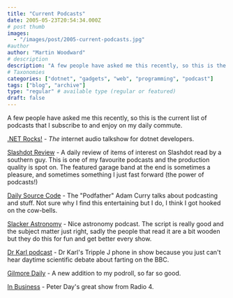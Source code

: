 ```yaml
---
title: "Current Podcasts"
date: 2005-05-23T20:54:34.000Z
# post thumb
images:
  - "/images/post/2005-current-podcasts.jpg"
#author
author: "Martin Woodward"
# description
description: "A few people have asked me this recently, so this is the current list of podcasts that I subscribe to and enjoy on my daily commute."
# Taxonomies
categories: ["dotnet", "gadgets", "web", "programming", "podcast"]
tags: ["blog", "archive"]
type: "regular" # available type (regular or featured)
draft: false
---
```

A few people have asked me this recently, so this is the current list of podcasts that I subscribe to and enjoy on my daily commute.

[.NET Rocks!](http://www.dotnetrocks.com/) - *The* internet audio talkshow for dotnet developers.

[Slashdot Review](http://www.slashdotreview.com/) - A daily review of items of interest on Slashdot read by a southern guy.  This is one of my favourite podcasts and the production quality is spot on.  The featured garage band at the end is sometimes a pleasure, and sometimes something I just fast forward (the power of podcasts!)

[Daily Source Code](http://www.curry.com) - The "Podfather" Adam Curry talks about podcasting and stuff.  Not sure why I find this entertaining but I do, I think I got hooked on the cow-bells.

[Slacker Astronomy](http://www.slackerastronomy.org/) - Nice astronomy podcast.  The script is really good and the subject matter just right, sadly the people that read it are a bit wooden but they do this for fun and get better every show.

[Dr Karl podcast](http://www.abc.net.au/science/k2/stn/podcast.htm) - Dr Karl's Tripple J phone in show because you just can't hear daytime scientific debate about farting on the BBC.

[Gilmore Daily](http://gillmordaily.podshow.com/) - A new addition to my podroll, so far so good.

[In Business](http://www.bbc.co.uk/radio4/news/inbusiness/index.shtml) - Peter Day's great show from Radio 4.